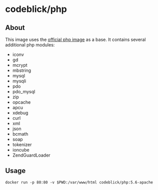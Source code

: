 # codeblick/php

## About

This image uses the [official php image](https://hub.docker.com/_/php/) as a base. It contains several additional php modules:

- iconv
- gd
- mcrypt
- mbstring
- mysql
- mysqli
- pdo
- pdo_mysql
- zip
- opcache
- apcu
- xdebug
- curl
- xml
- json
- bcmath
- soap
- tokenizer
- ioncube
- ZendGuardLoader

## Usage

```shell
docker run -p 80:80 -v $PWD:/var/www/html codeblick/php:5.6-apache
```

